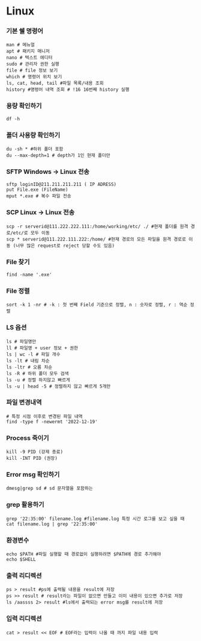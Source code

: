 # Linux

### 기본 쉘 명령어

```
man # 메뉴얼
apt # 패키지 매니저
nano # 텍스트 에디터
sudo # 관리자 권한 실행
file # file 정보 보기
which # 명령어 위치 보기
ls, cat, head, tail #파일 목록/내용 조회 
history #명령어 내역 조회 # !16 16번째 history 실행
```

### 용량 확인하기
```
df -h
```

###  폴더 사용량 확인하기
```
du -sh * #하위 폴더 포함
du --max-depth=1 # depth가 1인 현재 폴더만 
```

### SFTP Windows -> Linux 전송

```
sftp loginID@211.211.211.211 ( IP ADRESS)
put File.exe (FileName)
mput *.exe # 복수 파일 전송
```

### SCP Linux -> Linux 전송

```
scp -r serverid@111.222.222.111:/home/working/etc/ ./ #현재 폴더를 원격 경로/etc/로 모두 이동
scp * serverid@111.222.111.222:/home/ #현재 경로의 모든 파일을 원격 경로로 이동 (너무 많은 request로 reject 당할 수도 있음)
```

### File 찾기

```
find -name '.exe'
```

### File 정렬

```
sort -k 1 -nr # -k : 첫 번째 Field 기준으로 정렬, n : 숫자로 정렬, r : 역순 정렬
```

### LS 옵션

```
ls # 파일명만
ll # 파일명 + user 정보 + 권한
ls | wc -l # 파일 개수
ls -lt # 내림 차순
ls -ltr # 오름 차순
ls -R # 하위 폴더 모두 검색
ls -u # 정렬 하지않고 빠르게
ls -u | head -5 # 정렬하지 않고 빠르게 5개만
```

### 파일 변경내역

```
# 특정 시점 이후로 변경된 파일 내역
find -type f -newermt '2022-12-19'
```

### Process 죽이기

```
kill -9 PID (강제 종료)
kill -INT PID (권장)
```

### Error msg 확인하기

```
dmesg|grep sd # sd 문자열을 포함하는 
```

### grep 활용하기

```
grep '22:35:00' filename.log #filename.log 특정 시간 로그를 보고 싶을 때
cat filename.log | grep '22:35:00'
```

### 환경변수

```
echo $PATH #파일 실행할 때 경로없이 실행하려면 $PATH에 경로 추가해야 
echo $SHELL
```

### 출력 리디렉션

```
ps > result #ps에 출력될 내용을 result에 저장
ps >> result # result라는 파일이 없으면 만들고 이미 내용이 있으면 추가로 저장
ls /aassss 2> result #ls에서 출력되는 error msg를 result에 저장
```

### 입력 리디렉션

```
cat > result << EOF # EOF라는 입력이 나올 때 까지 파일 내용 입력
```
